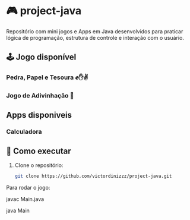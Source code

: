# 🎮 project-java

Repositório com mini jogos e Apps em Java desenvolvidos para praticar lógica de programação, estrutura de controle e interação com o usuário.

## 🕹️ Jogo disponível
### Pedra, Papel e Tesoura ✊✋✌
### Jogo de Adivinhação 🎯

## Apps disponiveis
### Calculadora

## 📂 Como executar

1. Clone o repositório:
   ```bash
   git clone https://github.com/victordinizzz/project-java.git

Para rodar o jogo:

javac Main.java


java Main
